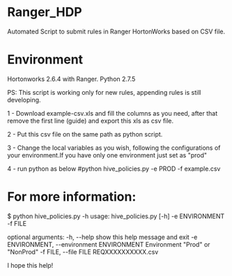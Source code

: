 # Ranger_HDP
Automated Script to submit rules in Ranger HortonWorks based on CSV file.

# Environment
Hortonworks 2.6.4 with Ranger.
Python 2.7.5

PS: This script is working only for new rules, appending rules is still developing.

1 - Download example-csv.xls and fill the columns as you need, after that remove the first line (guide) and export this xls as csv file.

2 - Put this csv file on the same path as python script.

3 - Change the local variables as you wish, following the configurations of your environment.If you have only one environment just set as "prod"

4 - run python as below
#python hive_policies.py -e PROD -f example.csv

# For more information:
$ python hive_policies.py -h
usage: hive_policies.py [-h] -e ENVIRONMENT -f FILE
  
optional arguments:
  -h, --help            show this help message and exit
  -e ENVIRONMENT, --environment ENVIRONMENT
                        Environment "Prod" or "NonProd"
  -f FILE, --file FILE  REQXXXXXXXXXX.csv
  
  I hope this help!
